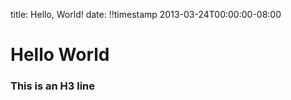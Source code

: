 title: Hello, World!
date: !!timestamp 2013-03-24T00:00:00-08:00

# Hello World

### This is an H3 line

